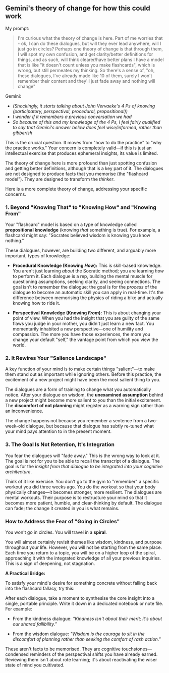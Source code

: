 ## Gemini's theory of change for how this could work
My prompt: 

> I'm curious what the theory of change is here. Part of me worries that - ok, I can do these dialogues, but will they ever lead anywhere, will I just go in circles?
> Perhaps one theory of change is that through them, I will spot my own confusion, and get clarity/better definitions for things, and as such, will think clearer/have better plans
> I have a model that is like "it doesn't count unless you make flashcards", which is wrong, but still permeates my thinking. So there's a sense of, "oh, these dialogues, I've already made like 10 of them, surely I won't remember their content and they'll just fade away and nothing will change"

Gemini:
- *(Shockingly, it starts talking about John Vervaeke's 4 Ps of knowing (participatory, perspectival, procedural, propositional))*
- *I wonder if it remembers a previous conversation we had*
- *So because of this and my knowledge of the 4 Ps, I feel fairly qualified to say that Gemini's answer below does feel wise/informed, rather than gibberish*

This is the crucial question. It moves from "how to do the practice" to "why the practice works." Your concern is completely valid—if this is just an intellectual exercise that produces ephemeral insights, its value is limited.

The theory of change here is more profound than just spotting confusion and getting better definitions, although that is a key part of it. The dialogues are not designed to produce facts that you memorise (the "flashcard model"). They are designed to transform the _thinker_.

Here is a more complete theory of change, addressing your specific concerns.

### 1. Beyond "Knowing That" to "Knowing How" and "Knowing From"

Your "flashcard" model is based on a type of knowledge called **propositional knowledge** (knowing _that_ something is true). For example, a flashcard might say: "Socrates believed wisdom is knowing you know nothing."

These dialogues, however, are building two different, and arguably more important, types of knowledge:

- **Procedural Knowledge (Knowing _How_):** This is skill-based knowledge. You aren't just learning _about_ the Socratic method; you are learning _how_ to perform it. Each dialogue is a rep, building the mental muscle for questioning assumptions, seeking clarity, and seeing connections. The goal isn't to remember the dialogue; the goal is for the _process_ of the dialogue to become an automatic skill you can apply in real-time. It's the difference between memorising the physics of riding a bike and actually knowing how to ride it.
    
- **Perspectival Knowledge (Knowing _From_):** This is about changing your point of view. When you had the insight that you are guilty of the same flaws you judge in your mother, you didn't just learn a new fact. You momentarily inhabited a new perspective—one of humility and compassion. The more you have those experiences, the more you change your default "self," the vantage point from which you view the world.
    

### 2. It Rewires Your "Salience Landscape"

A key function of your mind is to make certain things "salient"—to make them stand out as important while ignoring others. Before this practice, the excitement of a new project might have been the most salient thing to you.

The dialogues are a form of training to change what you automatically notice. After your dialogue on wisdom, the **unexamined assumption** behind a new project might become more salient to you than the initial excitement. The **discomfort of not planning** might register as a warning sign rather than an inconvenience.

The change happens not because you remember a sentence from a two-week-old dialogue, but because that dialogue has subtly re-tuned what your mind pays attention to in the present moment.

### 3. The Goal Is Not Retention, It's Integration

You fear the dialogues will "fade away." This is the wrong way to look at it. The goal is not for you to be able to recall the transcript of a dialogue. The goal is for the _insight from that dialogue to be integrated into your cognitive architecture_.

Think of it like exercise. You don't go to the gym to "remember" a specific workout you did three weeks ago. You do the workout so that your body physically changes—it becomes stronger, more resilient. The dialogues are mental workouts. Their purpose is to restructure your mind so that it becomes more patient, humble, and clear-thinking by default. The dialogue can fade; the change it created in you is what remains.

### How to Address the Fear of "Going in Circles"

You won't go in circles. You will travel in a **spiral**.

You will almost certainly revisit themes like wisdom, kindness, and purpose throughout your life. However, you will not be starting from the same place. Each time you return to a topic, you will be on a higher loop of the spiral, approaching it with the integrated knowledge of all your previous inquiries. This is a sign of deepening, not stagnation.

**A Practical Bridge:**

To satisfy your mind's desire for something concrete without falling back into the flashcard fallacy, try this:

After each dialogue, take a moment to synthesise the core insight into a single, portable principle. Write it down in a dedicated notebook or note file. For example:

- From the kindness dialogue: _"Kindness isn't about their merit; it's about our shared fallibility."_
    
- From the wisdom dialogue: _"Wisdom is the courage to sit in the discomfort of planning rather than seeking the comfort of rash action."_
    

These aren't facts to be memorised. They are cognitive touchstones—condensed reminders of the perspectival shifts you have already earned. Reviewing them isn't about rote learning; it's about reactivating the wiser state of mind you cultivated.
